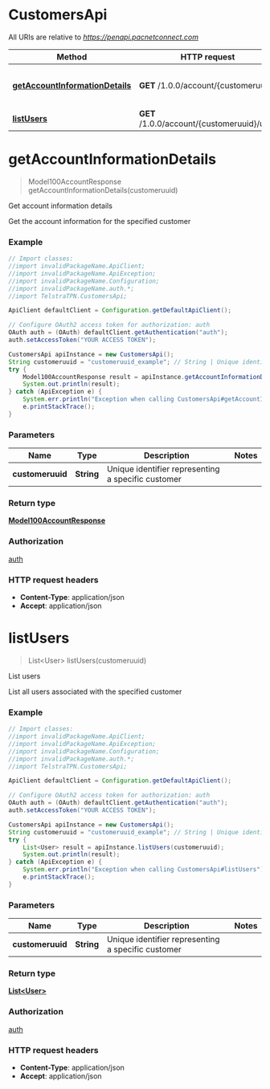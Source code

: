 # CustomersApi

All URIs are relative to *https://penapi.pacnetconnect.com*

Method | HTTP request | Description
------------- | ------------- | -------------
[**getAccountInformationDetails**](CustomersApi.md#getAccountInformationDetails) | **GET** /1.0.0/account/{customeruuid} | Get account information details
[**listUsers**](CustomersApi.md#listUsers) | **GET** /1.0.0/account/{customeruuid}/user | List users


<a name="getAccountInformationDetails"></a>
# **getAccountInformationDetails**
> Model100AccountResponse getAccountInformationDetails(customeruuid)

Get account information details

Get the account information for the specified customer

### Example
```java
// Import classes:
//import invalidPackageName.ApiClient;
//import invalidPackageName.ApiException;
//import invalidPackageName.Configuration;
//import invalidPackageName.auth.*;
//import TelstraTPN.CustomersApi;

ApiClient defaultClient = Configuration.getDefaultApiClient();

// Configure OAuth2 access token for authorization: auth
OAuth auth = (OAuth) defaultClient.getAuthentication("auth");
auth.setAccessToken("YOUR ACCESS TOKEN");

CustomersApi apiInstance = new CustomersApi();
String customeruuid = "customeruuid_example"; // String | Unique identifier representing a specific customer
try {
    Model100AccountResponse result = apiInstance.getAccountInformationDetails(customeruuid);
    System.out.println(result);
} catch (ApiException e) {
    System.err.println("Exception when calling CustomersApi#getAccountInformationDetails");
    e.printStackTrace();
}
```

### Parameters

Name | Type | Description  | Notes
------------- | ------------- | ------------- | -------------
 **customeruuid** | **String**| Unique identifier representing a specific customer |

### Return type

[**Model100AccountResponse**](Model100AccountResponse.md)

### Authorization

[auth](../README.md#auth)

### HTTP request headers

 - **Content-Type**: application/json
 - **Accept**: application/json

<a name="listUsers"></a>
# **listUsers**
> List&lt;User&gt; listUsers(customeruuid)

List users

List all users associated with the specified customer

### Example
```java
// Import classes:
//import invalidPackageName.ApiClient;
//import invalidPackageName.ApiException;
//import invalidPackageName.Configuration;
//import invalidPackageName.auth.*;
//import TelstraTPN.CustomersApi;

ApiClient defaultClient = Configuration.getDefaultApiClient();

// Configure OAuth2 access token for authorization: auth
OAuth auth = (OAuth) defaultClient.getAuthentication("auth");
auth.setAccessToken("YOUR ACCESS TOKEN");

CustomersApi apiInstance = new CustomersApi();
String customeruuid = "customeruuid_example"; // String | Unique identifier representing a specific customer
try {
    List<User> result = apiInstance.listUsers(customeruuid);
    System.out.println(result);
} catch (ApiException e) {
    System.err.println("Exception when calling CustomersApi#listUsers");
    e.printStackTrace();
}
```

### Parameters

Name | Type | Description  | Notes
------------- | ------------- | ------------- | -------------
 **customeruuid** | **String**| Unique identifier representing a specific customer |

### Return type

[**List&lt;User&gt;**](User.md)

### Authorization

[auth](../README.md#auth)

### HTTP request headers

 - **Content-Type**: application/json
 - **Accept**: application/json

